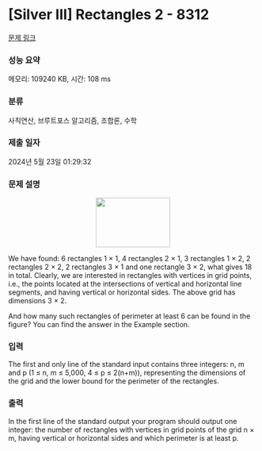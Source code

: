 # [Silver III] Rectangles 2 - 8312 

[문제 링크](https://www.acmicpc.net/problem/8312) 

### 성능 요약

메모리: 109240 KB, 시간: 108 ms

### 분류

사칙연산, 브루트포스 알고리즘, 조합론, 수학

### 제출 일자

2024년 5월 23일 01:29:32

### 문제 설명

<p style="text-align:center"><img alt="" src="https://onlinejudgeimages.s3-ap-northeast-1.amazonaws.com/problem/8312/1.gif" style="height:100px; width:150px"></p>

<p>We have found: 6 rectangles 1 × 1, 4 rectangles 2 × 1, 3 rectangles 1 × 2, 2 rectangles 2 × 2, 2 rectangles 3 × 1 and one rectangle 3 × 2, what gives 18 in total. Clearly, we are interested in rectangles with vertices in grid points, i.e., the points located at the intersections of vertical and horizontal line segments, and having vertical or horizontal sides. The above grid has dimensions 3 × 2.</p>

<p>And how many such rectangles of perimeter at least 6 can be found in the figure? You can find the answer in the Example section.</p>

### 입력 

 <p>The first and only line of the standard input contains three integers: n, m and p (1 ≤ n, m ≤ 5,000, 4 ≤ p ≤ 2(n+m)), representing the dimensions of the grid and the lower bound for the perimeter of the rectangles.</p>

### 출력 

 <p>In the first line of the standard output your program should output one integer: the number of rectangles with vertices in grid points of the grid n × m, having vertical or horizontal sides and which perimeter is at least p.</p>

